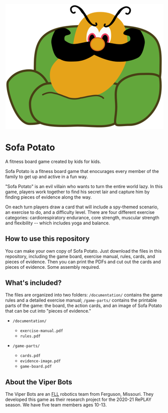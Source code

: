 ![Sofa Potato image](https://github.com/Viper-Bots/sofa-potato/blob/main/src/sofa-potato.svg)


Sofa Potato
===========

A fitness board game created by kids for kids.

Sofa Potato is a fitness board game that enocurages every member of the family to get up and active in a fun way. 

"Sofa Potato" is an evil villain who wants to turn the entire world lazy. In this game, players work together to find his secret lair and capture him by finding pieces of evidence along the way.

On each turn players draw a card that will include a spy-themed scenario, an exercise to do, and a difficulty level. There are four different exercise categories: cardiorespiratory endurance, core strength, muscular strength and flexibility -- which includes yoga and balance.


How to use this repository
--------------------------

You can make your own copy of Sofa Potato. Just download the files in this repository, including the game board, exercise manual, rules, cards, and pieces of evidence. Then you can print the PDFs and cut out the cards and pieces of evidence. Some assembly required.


What's included?
----------------

The files are organized into two folders: `/documentation/` contains the game rules and a detailed exercise manual; `/game-parts/` contains the printable parts of the game: the board, the action cards, and an image of Sofa Potato that can be cut into "pieces of evidence."

* `/documentation/`
	- `exercise-manual.pdf`
	- `rules.pdf`

* `/game-parts/`
	- `cards.pdf`
	- `evidence-image.pdf`
	- `game-board.pdf`


About the Viper Bots
--------------------
The Viper Bots are an [FLL](https://firstlegoleague.org) robotics team from Ferguson, Missouri. They developed this game as their research project for the 2020-21 RePLAY season. We have five team members ages 10-13.

